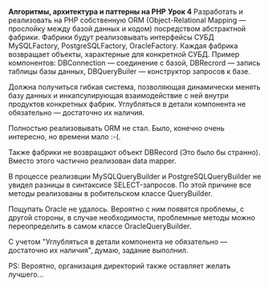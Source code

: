 **Алгоритмы, архитектура и паттерны на PHP**
**Урок 4**
Разработать и реализовать на PHP собственную ORM (Object-Relational Mapping —прослойку между базой данных и кодом) 
посредством абстрактной фабрики. Фабрики будут реализовывать интерфейсы СУБД MySQLFactory, PostgreSQLFactory, OracleFactory. 
Каждая фабрика возвращает объекты, характерные для конкретной СУБД. Пример компонентов:
DBConnection — соединение с базой,
DBRecrord — запись таблицы базы данных,
DBQueryBuiler — конструктор запросов к базе. 

 Должна получиться гибкая система, позволяющая динамически менять базу данных и инкапсулирующая взаимодействие с ней 
 внутри продуктов конкретных фабрик. Углубляться в детали компонента не обязательно — достаточно их наличия.

Полностью реализовывать ORM не стал. Было, конечно очень интересно, но времени мало :-(.

Также фабрики не возвращают объект DBRecord (Это было бы странно).
Вместо этого частично реализован data mapper.

В процессе реализвции MySQLQueryBuilder и PostgreSQLQueryBuilder не увидел разницы в синтаксисе SELECT-запросов. 
По этой причине все методы реализованы в робительском классе QueryBuilder.

Пощупать Oracle не удалось. Вероятно с ним появятся проблемы, с другой стороны, в случае необходимости, проблемные методы
можно переопределить в самом классе OracleQueryBuilder.

C учетом "Углубляться в детали компонента не обязательно — достаточно их наличия", думаю, задание выполнил.

PS: Вероятно, организация директорий также оставляет желать лучшего...
